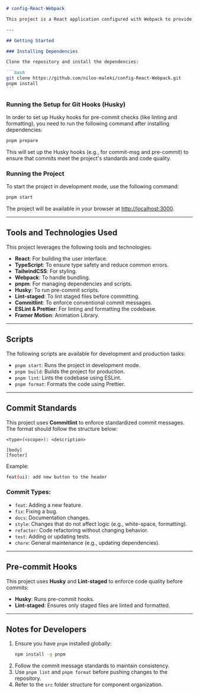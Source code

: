 ````markdown
# config-React-Webpack

This project is a React application configured with Webpack to provide an optimized build process for both development and production. It focuses on enhancing the performance, modularity, and maintainability of the application while using modern JavaScript and React features.

---

## Getting Started

### Installing Dependencies

Clone the repository and install the dependencies:

```bash
git clone https://github.com/niloo-maleki/config-React-Webpack.git
pnpm install
```
````

### Running the Setup for Git Hooks (Husky)

In order to set up Husky hooks for pre-commit checks (like linting and formatting), you need to run the following command after installing dependencies:

```bash
pnpm prepare
```

This will set up the Husky hooks (e.g., for commit-msg and pre-commit) to ensure that commits meet the project's standards and code quality.

### Running the Project

To start the project in development mode, use the following command:

```bash
pnpm start
```

The project will be available in your browser at [http://localhost:3000](http://localhost:3000).

---

## Tools and Technologies Used

This project leverages the following tools and technologies:

- **React**: For building the user interface.
- **TypeScript**: To ensure type safety and reduce common errors.
- **TailwindCSS**: For styling.
- **Webpack**: To handle bundling.
- **pnpm**: For managing dependencies and scripts.
- **Husky**: To run pre-commit scripts.
- **Lint-staged**: To lint staged files before committing.
- **Commitlint**: To enforce conventional commit messages.
- **ESLint & Prettier**: For linting and formatting the codebase.
- **Framer Motion**: Animation Library.

---

## Scripts

The following scripts are available for development and production tasks:

- `pnpm start`: Runs the project in development mode.
- `pnpm build`: Builds the project for production.
- `pnpm lint`: Lints the codebase using ESLint.
- `pnpm format`: Formats the code using Prettier.

---

## Commit Standards

This project uses **Commitlint** to enforce standardized commit messages. The format should follow the structure below:

```
<type>(<scope>): <description>

[body]
[footer]
```

Example:

```bash
feat(ui): add new button to the header
```

### Commit Types:

- `feat`: Adding a new feature.
- `fix`: Fixing a bug.
- `docs`: Documentation changes.
- `style`: Changes that do not affect logic (e.g., white-space, formatting).
- `refactor`: Code refactoring without changing behavior.
- `test`: Adding or updating tests.
- `chore`: General maintenance (e.g., updating dependencies).

---

## Pre-commit Hooks

This project uses **Husky** and **Lint-staged** to enforce code quality before commits:

- **Husky**: Runs pre-commit hooks.
- **Lint-staged**: Ensures only staged files are linted and formatted.

---

## Notes for Developers

1. Ensure you have `pnpm` installed globally:
   ```bash
   npm install -g pnpm
   ```
2. Follow the commit message standards to maintain consistency.
3. Use `pnpm lint` and `pnpm format` before pushing changes to the repository.
4. Refer to the `src` folder structure for component organization.

